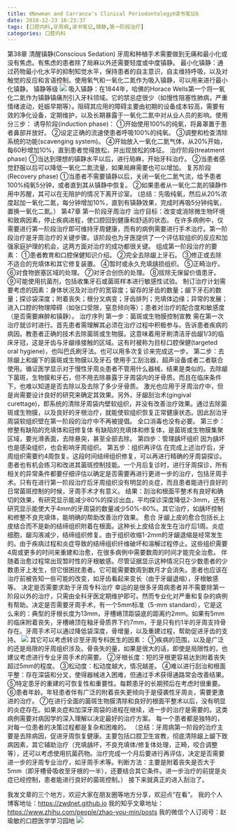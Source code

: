 ```yaml
---
title: 《Newman and Carranza's Clinical Periodontology》读书笔记6
date: 2018-12-23 16:23:37
tags: [口腔内科,牙周病,读书笔记,镇静,第一阶段治疗]
categories: 口腔内科
---
```

第38章 清醒镇静(Conscious Sedation)
牙周和种植手术需要做到无痛和最小化或没有焦虑。有焦虑的患者除了局麻以外还需要轻度或中度镇静。
最小化镇静：通过药物最小化水平的抑制知觉水平，保持患者的自主意识，自主维持呼吸，以及对触觉的反应和言语控制。使用氧气和一氧化二氮作为吸入镇静，可以用来进行最小化镇静。
镇静等级
![](https://zymblog-1258069789.cos.ap-chengdu.myqcloud.com/blog0065-lcyzbxbj06/01.jpg)
吸入镇静：在1844年，哈佛的Horace Wells第一个将一氧化二氮作为镇静镇痛剂引入牙科领域。它的禁忌症很少（如慢性阻塞性肺病，严重情绪波动，妊娠早期等）。阻碍其应用的障碍主要由初期的设备成本较高，需要有效的净化设备，定期维护，以及长期暴露于一氧化二氮中对从业人员的影响。使用分三步：
诱导阶段(induction phase)：
①开始使用100%的纯氧，将鼻罩置于患者鼻部并放好。
②设定正确的流速使患者呼吸100%的纯氧。
③调整和检查清除系统的功能(scavenging system)。
④开始放入一氧化二氮气体，从20%开始，每60秒增加10%，直到患者觉得放松，并出现放松的体征。
治疗阶段(treatment phase)
①当达到理想的镇静水平以后，进行局麻，开始牙科治疗。
②当患者感觉舒服以后可以降低一氧化二氮流量，如果局麻需要也可以增加。
复苏阶段(Recovery phase)
①当患者不需要镇静以后，关闭一氧化二氮气流，给予患者100%纯氧5分钟，或者直到其从镇静中恢复。
②如果患者从一氧化二氮的镇静作用中苏醒，其可以在无陪护的情况下离开诊室。
(总结：先吸纯氧，然后从20%浓度起加一氧化二氮，每分钟增加10%，直到有镇静效果，完成时再吸5分钟纯氧，置换一氧化二氮。）
第47章 第一阶段牙周治疗
治疗目标：改变或消除微生物环境和致病因素，停止疾病进程，使口腔回到健康和舒适的状态。
在许多病例中，仅需要进行第一阶段治疗即可维持牙周健康，而有的病例需要进行手术治疗。第一阶段治疗是牙周治疗的关键步骤。该阶段也为牙医提供了一个评估软组织的反应和加强家庭护理的机会，这两方面对治疗的成功都很关键。
组成第一阶段治疗的要素：
①患者教育和口腔保健知识介绍。
②完全去除龈上牙石。
③修正或去除不适合的充填体和其它修复装置。
④暂时或永久充填龋损组织。
⑤正畸治疗。
⑥对食物嵌塞区域的处理。
⑦对牙合创伤的处理。
⑧拔除无保留价值患牙。
⑨可能使用抗菌剂，包括收集牙石或菌斑样本进行敏感性试验。
制订治疗计划需要考虑的因素：身体状况及对治疗的宽容度；留存的牙齿的数量；龈下牙石的数量；探诊袋深度；附着丧失；根分叉病变；牙齿排列；充填体边缘；异常的发展；进入口腔的物理障碍（如张口受限，窒息倾向等）；患者对治疗的配合度和敏感度（是否需要麻醉和镇静）。
治疗序列
第一步：菌斑或生物膜控制宣教
需在第一次治疗就诊时进行。首先患者需理解其必须在治疗过程中积极参与。告诉患者疾病的病因。教患者正确的技术去除菌斑或生物膜。这意味着用牙刷清洁牙齿龈1/3的临床牙冠，这是牙齿与牙龈缘接触的区域。这有时被称为目标口腔保健(targeted oral hygiene)，也叫巴氏刷牙法。也可以用多次复诊来完成这一步。
第二步：去除龈上和龈下的菌斑或生物膜以及牙石
使用手工刮治器，超声设备或者二者联合使用。循证医学显示对于慢性牙周炎患者不管用什么器械，结果是类似的。去除龈下菌斑，生物膜和牙石，但不用去除暴露于牙周袋内的牙骨质。而且在临床条件下，也难以知道是否去除以及去除了多少牙骨质。
激光也应用于牙周治疗中，但是尚需要设计良好的研究来确定其效果。另外，牙龈刮治术(gingival curettage)，即系统的清除牙周袋内壁软组织，并没有改善治疗效果。通过去除菌斑或生物膜，以及良好的牙根治疗，就能使软组织恢复正常健康状态。因此刮治牙周袋软组织壁在第一阶段的治疗中不再被提倡。
全口消毒也没有必要。
第三步：修整有缺陷的充填体和冠修复体
有缺陷的充填体和修复体，是菌斑或生物膜集聚区域，要光滑表面，去除悬突，甚至全部去除。
第四步：管理龋坏组织
因为龋坏也是感染组织，也会影响牙周组织。
第五步：组织再评估
在完成上述治疗后，牙周组织需要约4周恢复。这段时间结缔组织修复，可以再进行精确的牙周袋探诊。患者也有机会练习和改进其菌斑控制技能。一个月后复诊时，进行牙周探诊，所有相关的异常条件都要仔细评估以确定是否需要再进行更进一步的治疗，包括牙周手术。只有在进行第一阶段治疗后牙周组织没有明显的炎症，而且患者能进行良好的日常菌斑控制的时候，牙周手术才有意义。
结果：刮治和根面平整术有良好和确切的效果，有研究显示能减少80%的探诊出血，平均探诊深度降低2-3mm，还有研究显示能使大于4mm的牙周袋的数量减少50%-80%。其它治疗，如龋坏控制和修整不良充填体，能明确的帮助改善治疗效果。
愈合
牙龈上皮的愈合包括长上皮结合而不是新的结缔组织附着在根面。这种长上皮结合发生在治疗后1周。炎症细胞，龈沟液减少，结缔组织修复。由于组织收缩1-2mm的牙龈退缩是经常发生的。由于疾病过程和炎症导致的结缔组织纤维破坏和溶解过程停止。这些组织需要4周或更多的时间来重建和治愈，在很多病例中需要数周的时间才能完全治愈。
伴随着治愈过程常出现暂时性的牙根敏感。尽管证据显示这种情况只在少数患者的少数患牙上发生，但它很困扰患者。它可能需要数周到数月才会消失。患者也应该在治疗前被告知一些可能的改变，如牙齿看起来变长（由于牙龈退缩），牙根敏感等。
决定是否需要求助于牙周专科治疗
幸运的是很多牙周病患者并不需要除第一阶段以外的治疗，只需由全科牙医定期维护即可。然而专业化对严重和复杂的病例有帮助。决定是否需要牙周手术，有一个5mm标准（5-mm standard），它是这么来的：典型的牙根长度为13mm，牙槽嵴顶距袋底的距离约2mm。如果有5mm的临床附着丧失，牙槽嵴顶在釉牙骨质界下约7mm，于是只有约1半的牙周支持骨存在。牙周手术可以通过降低袋深度，骨增量，以及重建过程，帮助促进牙齿的支持。
![](https://zymblog-1258069789.cos.ap-chengdu.myqcloud.com/blog0065-lcyzbxbj06/02.jpg)
其它可以考虑转诊至牙周专科医生的因素：
①疾病的范围，以及是广泛的还是局限的牙周组织涉及。骨丧失的量，如果是很大的话，即使是局限性的，也建议考虑进行专业牙周手术的需要。
②牙根长度：短的牙根更容易达到附着丧失超过5mm的程度。
③松动度：松动度越大，情况越差。
④难以进行刮治和根面平整：存在深袋和分叉，使得器械进入困难，但通过手术获得通路常会改善结果。
⑤特定患牙的重建的可恢复性和重要性。每颗患牙的长期预后在考虑时很重要。
⑥患者年龄。年轻患者伴有广泛的附着丧失更倾向于是侵袭性牙周炎，需要更激进的治疗。
⑦在进行全面的菌斑生物膜清除和良好的根面平整术以后，没有明显的炎症存在。如果炎症和加深牙周袋的进程在继续，进一步的治疗是需要的。这类病例需要对病因学的深入理解以决定最好的治疗方案。
每一个患者都是独特的，对每一位患者的决策过程都是复杂和困难的。
（总结：牙周病第一阶段的治疗主要是去除病因，促进牙周恢复健康。主要包括口腔卫生宣教，彻底清除龈上龈下致病因素，其它辅助治疗（充填龋坏，不良充填体/修复体处理，正畸，咬合调整等），还可以考虑使用抗菌药物。治疗完成一个月后要进行再评估，决定是否需要进一步的牙周专业治疗，如牙周手术等。判断方法：主要是附着丧失是否大于5mm（即牙槽骨吸收至牙根的一半），还要结合其它条件。进一步治疗的前提是炎症已经控制，患者能进行良好的菌斑控制。）
接下来就真正的进入刮治了。



我发文章的三个地方，欢迎大家在朋友圈等地方分享，欢迎点“在看”。
我的个人博客地址：https://zwdnet.github.io
我的知乎文章地址： https://www.zhihu.com/people/zhao-you-min/posts
我的微信个人订阅号：赵瑜敏的口腔医学学习园地
![](https://zymblog-1258069789.cos.ap-chengdu.myqcloud.com/other/wx.jpg)